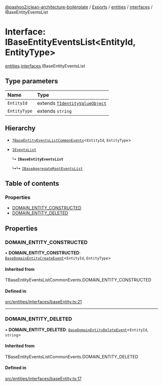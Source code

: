 [@pashoo2/clean-architecture-boilerplate](../README.md) / [Exports](../modules.md) / [entities](../modules/entities.md) / [interfaces](../modules/entities.interfaces.md) / IBaseEntityEventsList

# Interface: IBaseEntityEventsList<EntityId, EntityType\>

[entities](../modules/entities.md).[interfaces](../modules/entities.interfaces.md).IBaseEntityEventsList

## Type parameters

| Name | Type |
| :------ | :------ |
| `EntityId` | extends [`TIdentityValueObject`](../modules/valueobject.interfaces.md#tidentityvalueobject) |
| `EntityType` | extends `string` |

## Hierarchy

- [`TBaseEntityEventsListCommonEvents`](../modules/entities.interfaces.md#tbaseentityeventslistcommonevents)<`EntityId`, `EntityType`\>

- [`IEventsList`](events.interfaces.ieventslist.md)

  ↳ **`IBaseEntityEventsList`**

  ↳↳ [`IBaseAggregateRootEventsList`](aggregates.interfaces.ibaseaggregaterooteventslist.md)

## Table of contents

### Properties

- [DOMAIN\_ENTITY\_CONSTRUCTED](entities.interfaces.ibaseentityeventslist.md#domain_entity_constructed)
- [DOMAIN\_ENTITY\_DELETED](entities.interfaces.ibaseentityeventslist.md#domain_entity_deleted)

## Properties

### DOMAIN\_ENTITY\_CONSTRUCTED

• **DOMAIN\_ENTITY\_CONSTRUCTED**: [`BaseDomainEntityCreateEvent`](../classes/events.classes.basedomainentitycreateevent.md)<`EntityId`, `EntityType`\>

#### Inherited from

TBaseEntityEventsListCommonEvents.DOMAIN\_ENTITY\_CONSTRUCTED

#### Defined in

[src/entities/interfaces/baseEntity.ts:21](https://github.com/pashoo2/clean-architecture-boilerplate/blob/4202db5/src/entities/interfaces/baseEntity.ts#L21)

___

### DOMAIN\_ENTITY\_DELETED

• **DOMAIN\_ENTITY\_DELETED**: [`BaseDomainEntityDeleteEvent`](../classes/events.classes.basedomainentitydeleteevent.md)<`EntityId`, `string`\>

#### Inherited from

TBaseEntityEventsListCommonEvents.DOMAIN\_ENTITY\_DELETED

#### Defined in

[src/entities/interfaces/baseEntity.ts:17](https://github.com/pashoo2/clean-architecture-boilerplate/blob/4202db5/src/entities/interfaces/baseEntity.ts#L17)
